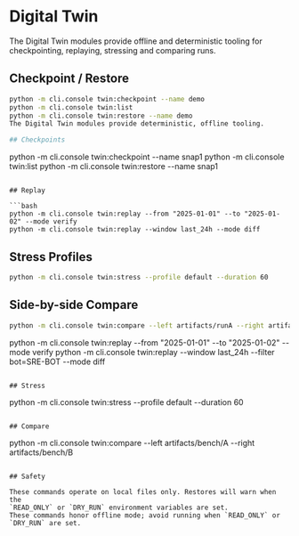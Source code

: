 # Digital Twin

The Digital Twin modules provide offline and deterministic tooling for
checkpointing, replaying, stressing and comparing runs.

## Checkpoint / Restore

```bash
python -m cli.console twin:checkpoint --name demo
python -m cli.console twin:list
python -m cli.console twin:restore --name demo
The Digital Twin modules provide deterministic, offline tooling.

## Checkpoints

```
python -m cli.console twin:checkpoint --name snap1
python -m cli.console twin:list
python -m cli.console twin:restore --name snap1
```

## Replay

```bash
python -m cli.console twin:replay --from "2025-01-01" --to "2025-01-02" --mode verify
python -m cli.console twin:replay --window last_24h --mode diff
```

## Stress Profiles

```bash
python -m cli.console twin:stress --profile default --duration 60
```

## Side-by-side Compare

```bash
python -m cli.console twin:compare --left artifacts/runA --right artifacts/runB
```
python -m cli.console twin:replay --from "2025-01-01" --to "2025-01-02" --mode verify
python -m cli.console twin:replay --window last_24h --filter bot=SRE-BOT --mode diff
```

## Stress

```
python -m cli.console twin:stress --profile default --duration 60
```

## Compare

```
python -m cli.console twin:compare --left artifacts/bench/A --right artifacts/bench/B
```

## Safety

These commands operate on local files only. Restores will warn when the
`READ_ONLY` or `DRY_RUN` environment variables are set.
These commands honor offline mode; avoid running when `READ_ONLY` or `DRY_RUN` are set.
